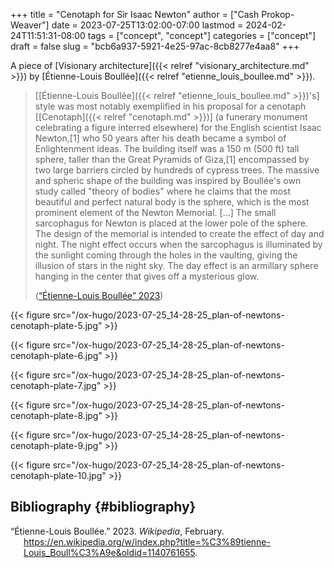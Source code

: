 +++
title = "Cenotaph for Sir Isaac Newton"
author = ["Cash Prokop-Weaver"]
date = 2023-07-25T13:02:00-07:00
lastmod = 2024-02-24T11:51:31-08:00
tags = ["concept", "concept"]
categories = ["concept"]
draft = false
slug = "bcb6a937-5921-4e25-97ac-8cb8277e4aa8"
+++

A piece of [Visionary architecture]({{< relref "visionary_architecture.md" >}}) by [Étienne-Louis Boullée]({{< relref "etienne_louis_boullee.md" >}}).

> [[Étienne-Louis Boullée]({{< relref "etienne_louis_boullee.md" >}})'s] style was most notably exemplified in his proposal for a cenotaph [[Cenotaph]({{< relref "cenotaph.md" >}})] (a funerary monument celebrating a figure interred elsewhere) for the English scientist Isaac Newton,[1] who 50 years after his death became a symbol of Enlightenment ideas. The building itself was a 150 m (500 ft) tall sphere, taller than the Great Pyramids of Giza,[1] encompassed by two large barriers circled by hundreds of cypress trees. The massive and spheric shape of the building was inspired by Boullée's own study called "theory of bodies" where he claims that the most beautiful and perfect natural body is the sphere, which is the most prominent element of the Newton Memorial. [...] The small sarcophagus for Newton is placed at the lower pole of the sphere. The design of the memorial is intended to create the effect of day and night. The night effect occurs when the sarcophagus is illuminated by the sunlight coming through the holes in the vaulting, giving the illusion of stars in the night sky. The day effect is an armillary sphere hanging in the center that gives off a mysterious glow.
>
> (<a href="#citeproc_bib_item_1">“Étienne-Louis Boullée” 2023</a>)

<div class="hugogallery">

{{< figure src="/ox-hugo/2023-07-25_14-28-25_plan-of-newtons-cenotaph-plate-5.jpg" >}}

{{< figure src="/ox-hugo/2023-07-25_14-28-25_plan-of-newtons-cenotaph-plate-6.jpg" >}}

{{< figure src="/ox-hugo/2023-07-25_14-28-25_plan-of-newtons-cenotaph-plate-7.jpg" >}}

{{< figure src="/ox-hugo/2023-07-25_14-28-25_plan-of-newtons-cenotaph-plate-8.jpg" >}}

{{< figure src="/ox-hugo/2023-07-25_14-28-25_plan-of-newtons-cenotaph-plate-9.jpg" >}}

{{< figure src="/ox-hugo/2023-07-25_14-28-25_plan-of-newtons-cenotaph-plate-10.jpg" >}}

</div>


## Bibliography {#bibliography}

<style>.csl-entry{text-indent: -1.5em; margin-left: 1.5em;}</style><div class="csl-bib-body">
  <div class="csl-entry"><a id="citeproc_bib_item_1"></a>“Étienne-Louis Boullée.” 2023. <i>Wikipedia</i>, February. <a href="https://en.wikipedia.org/w/index.php?title=%C3%89tienne-Louis_Boull%C3%A9e&oldid=1140761655">https://en.wikipedia.org/w/index.php?title=%C3%89tienne-Louis_Boull%C3%A9e&#38;oldid=1140761655</a>.</div>
</div>
